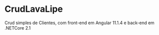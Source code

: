 # CrudLavaLipe
Crud simples de Clientes, com front-end em Angular 11.1.4 e back-end em .NETCore 2.1
